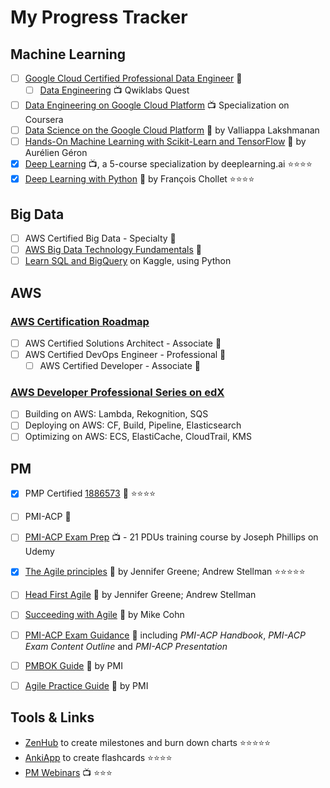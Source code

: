 # My Progress Tracker

## Machine Learning

 - [ ] [Google Cloud Certified Professional Data Engineer](https://cloud.google.com/certification/data-engineer) :ticket:
	 - [ ] [Data Engineering](https://qwiklabs.com/quests/25) :tv: Qwiklabs Quest
 - [ ] [Data Engineering on Google Cloud Platform](https://www.coursera.org/specializations/gcp-data-machine-learning) :tv:  Specialization on Coursera
 - [ ] [Data Science on the Google Cloud Platform](https://www.safaribooksonline.com/library/view/data-science-on/9781491974551/) :book: by Valliappa Lakshmanan
 - [ ] [Hands-On Machine Learning with Scikit-Learn and TensorFlow](https://www.safaribooksonline.com/library/view/hands-on-machine-learning/9781491962282/) :book: by Aurélien Géron
 - [x] [Deep Learning](https://www.coursera.org/account/accomplishments/specialization/Z23QYSJ94QTU) :tv:, a 5-course specialization by deeplearning.ai :star::star::star::star:
 - [x] [Deep Learning with Python](https://www.safaribooksonline.com/library/view/deep-learning-with/9781617294433/)  :book: by François Chollet :star::star::star::star:

## Big Data

- [ ] AWS Certified Big Data - Specialty  :ticket: 
- [ ] [AWS Big Data Technology Fundamentals](https://www.aws.training/transcript/curriculumplayer?transcriptId=tFJXk7lv8k6Bh3oyLkiuTA2)  :ticket:
- [ ] [Learn SQL and BigQuery](https://www.kaggle.com/learn/sql) on Kaggle, using Python

## AWS

### [AWS Certification Roadmap](https://aws.amazon.com/certification/#roadmap)
- [ ] AWS Certified Solutions Architect - Associate :ticket:
- [ ] AWS Certified DevOps Engineer - Professional :ticket:
	- [ ] AWS Certified Developer - Associate :ticket:

### [AWS Developer Professional Series on edX](https://www.edx.org/aws-developer-professional-series)

 - [ ] Building on AWS: Lambda, Rekognition, SQS
 - [ ] Deploying on AWS: CF, Build, Pipeline, Elasticsearch
 - [ ] Optimizing on AWS: ECS, ElastiCache, CloudTrail, KMS

## PM

 - [x] PMP Certified [1886573](https://www.youracclaim.com/badges/dbebbbb6-c323-4f92-884a-1af0b55f87ad/public_url) :ticket: :star::star::star::star:
 - [ ] PMI-ACP :ticket:
 - [ ] [PMI-ACP Exam Prep](https://www.udemy.com/pmiacp_21pdus/learn/v4/t/practice/1023892/introduction) :tv: - 21 PDUs training course by Joseph Phillips on Udemy
 - [x] [The Agile principles](https://www.safaribooksonline.com/library/view/the-agile-principles/9781492036494/) :book: by Jennifer Greene; Andrew Stellman :star::star::star::star::star:
 - [ ] [Head First  Agile](https://www.safaribooksonline.com/library/view/head-first-agile/9781491944684/) :book: by Jennifer Greene; Andrew Stellman
 - [ ] [Succeeding with Agile](https://www.safaribooksonline.com/library/view/succeeding-with-agile/9780321660534/) :book: by Mike Cohn
 - [ ] [PMI-ACP Exam Guidance](https://www.pmi.org/certifications/types/agile-acp/exam-prep) :book: including *PMI-ACP Handbook*, *PMI-ACP Exam Content Outline* and *PMI-ACP Presentation*
 - [ ] [PMBOK Guide](https://www.safaribooksonline.com/library/view/a-guide-to/9781628253900/part01.xhtml) :book: by PMI
 - [ ] [Agile Practice Guide](https://www.safaribooksonline.com/library/view/agile-practice-guide/9781628253993/) :book: by PMI

    
## Tools & Links

- [ZenHub](https://app.zenhub.com/workspace/o/vochicong/progress/reports?report=burndown) to create milestones and burn down charts :star::star::star::star::star:
- [AnkiApp](https://www.ankiapp.com/) to create flashcards :star::star::star::star:
- [PM Webinars](https://www.projectmanagement.com/Webinars/webinarMainOnDemand.cfm) :tv: :star::star::star:



<!--stackedit_data:
eyJoaXN0b3J5IjpbLTE2MjI4OTg2MTksLTE4NDEyMDM0MzAsLT
E5MTgyNzI3NjIsMTkyMTI3MTE3OCwtMTA1MjY1NDkwNiwxNTcz
NTkyODkzLDc3NzU2ODk5NCw4MzM3Mjc4ODgsMTcwOTIxMjg2NS
w0Mzc4NzY3NjgsMTMwMjQzMDU0MiwxODIzMTYwMDQxLDg4OTQx
NDQ2LC0xMzUwNTUwNzMyLDg1MzAwNDUyMSwxNzQ4NTMyMzMwLC
0zMjA0NTk2MiwtMTc3MDQwODUwOSwzNjE1ODM5MzUsMTY4MTQx
NTIzNF19
-->
